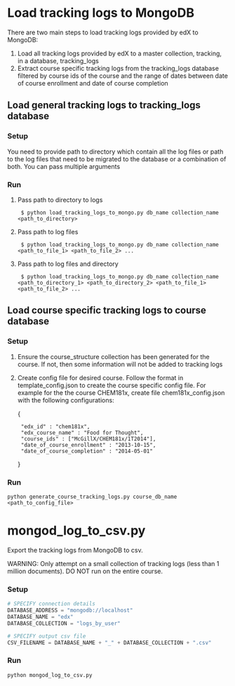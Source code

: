Load tracking logs to MongoDB
====

There are two main steps to load tracking logs provided by edX to MongoDB:

1. Load all tracking logs provided by edX to a master collection, tracking, in a database, tracking_logs
2. Extract course specific tracking logs from the tracking_logs database filtered by course ids of the course
  and the range of dates between date of course enrollment and date of course completion

## Load general tracking logs to tracking_logs database
### Setup
You need to provide path to directory which contain all the log files or path to the log files that need to be migrated to the database or a combination of both. You can pass multiple arguments

### Run
1. Pass path to directory to logs

        $ python load_tracking_logs_to_mongo.py db_name collection_name <path_to_directory>

2. Pass path to log files

        $ python load_tracking_logs_to_mongo.py db_name collection_name <path_to_file_1> <path_to_file_2> ...

3. Pass path to log files and directory

        $ python load_tracking_logs_to_mongo.py db_name collection_name <path_to_directory_1> <path_to_directory_2> <path_to_file_1> <path_to_file_2> ...

## Load course specific tracking logs to course database

### Setup
1) Ensure the course_structure collection has been generated for the course. If not, then some information will not be added to tracking logs

2) Create config file for desired course. Follow the format in template_config.json to create the course specific config file. For example for the the course CHEM181x, create file chem181x_config.json with the following configurations:

    {
    
    	"edx_id" : "chem181x",
    	"edx_course_name" : "Food for Thought",
    	"course_ids" : ["McGillX/CHEM181x/1T2014"],
       	"date_of_course_enrollment" : "2013-10-15",
    	"date_of_course_completion" : "2014-05-01"
    	
    }

### Run
    python generate_course_tracking_logs.py course_db_name <path_to_config_file>
mongod_log_to_csv.py
====

Export the tracking logs from MongoDB to csv. 

WARNING: Only attempt on a small collection of tracking logs (less than 1 million documents). DO NOT run on the entire course. 

### Setup

```python
# SPECIFY connection details
DATABASE_ADDRESS = "mongodb://localhost"
DATABASE_NAME = "edx"
DATABASE_COLLECTION = "logs_by_user"

# SPECIFY output csv file
CSV_FILENAME = DATABASE_NAME + "_" + DATABASE_COLLECTION + ".csv"
```

### Run

```
python mongod_log_to_csv.py
```
